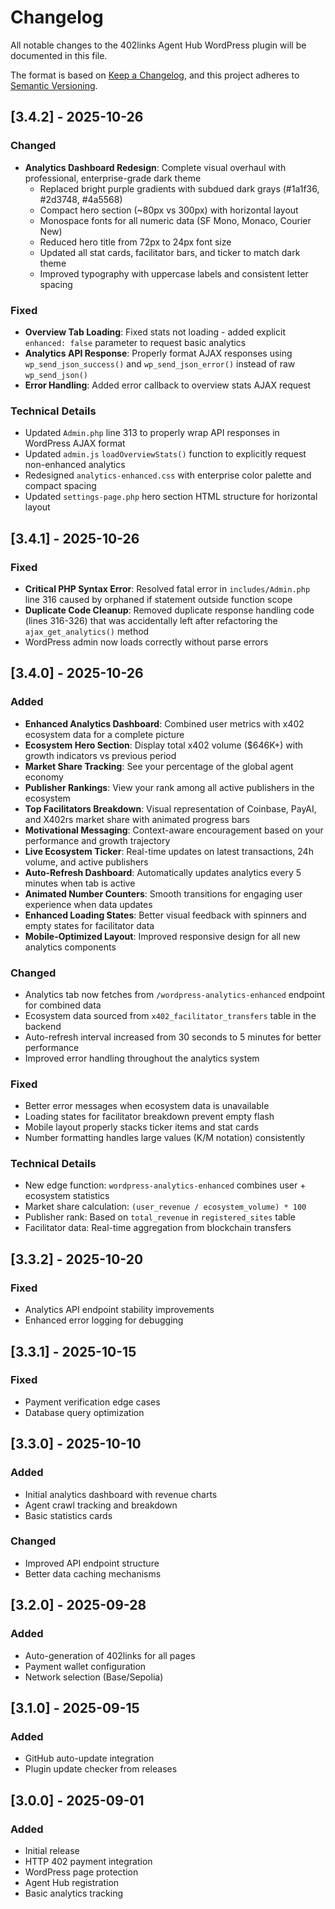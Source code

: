 # Changelog

All notable changes to the 402links Agent Hub WordPress plugin will be documented in this file.

The format is based on [Keep a Changelog](https://keepachangelog.com/en/1.0.0/),
and this project adheres to [Semantic Versioning](https://semver.org/spec/v2.0.0.html).

## [3.4.2] - 2025-10-26

### Changed
- **Analytics Dashboard Redesign**: Complete visual overhaul with professional, enterprise-grade dark theme
  - Replaced bright purple gradients with subdued dark grays (#1a1f36, #2d3748, #4a5568)
  - Compact hero section (~80px vs 300px) with horizontal layout
  - Monospace fonts for all numeric data (SF Mono, Monaco, Courier New)
  - Reduced hero title from 72px to 24px font size
  - Updated all stat cards, facilitator bars, and ticker to match dark theme
  - Improved typography with uppercase labels and consistent letter spacing

### Fixed
- **Overview Tab Loading**: Fixed stats not loading - added explicit `enhanced: false` parameter to request basic analytics
- **Analytics API Response**: Properly format AJAX responses using `wp_send_json_success()` and `wp_send_json_error()` instead of raw `wp_send_json()`
- **Error Handling**: Added error callback to overview stats AJAX request

### Technical Details
- Updated `Admin.php` line 313 to properly wrap API responses in WordPress AJAX format
- Updated `admin.js` `loadOverviewStats()` function to explicitly request non-enhanced analytics
- Redesigned `analytics-enhanced.css` with enterprise color palette and compact spacing
- Updated `settings-page.php` hero section HTML structure for horizontal layout

## [3.4.1] - 2025-10-26

### Fixed
- **Critical PHP Syntax Error**: Resolved fatal error in `includes/Admin.php` line 316 caused by orphaned if statement outside function scope
- **Duplicate Code Cleanup**: Removed duplicate response handling code (lines 316-326) that was accidentally left after refactoring the `ajax_get_analytics()` method
- WordPress admin now loads correctly without parse errors

## [3.4.0] - 2025-10-26

### Added
- **Enhanced Analytics Dashboard**: Combined user metrics with x402 ecosystem data for a complete picture
- **Ecosystem Hero Section**: Display total x402 volume ($646K+) with growth indicators vs previous period
- **Market Share Tracking**: See your percentage of the global agent economy
- **Publisher Rankings**: View your rank among all active publishers in the ecosystem
- **Top Facilitators Breakdown**: Visual representation of Coinbase, PayAI, and X402rs market share with animated progress bars
- **Motivational Messaging**: Context-aware encouragement based on your performance and growth trajectory
- **Live Ecosystem Ticker**: Real-time updates on latest transactions, 24h volume, and active publishers
- **Auto-Refresh Dashboard**: Automatically updates analytics every 5 minutes when tab is active
- **Animated Number Counters**: Smooth transitions for engaging user experience when data updates
- **Enhanced Loading States**: Better visual feedback with spinners and empty states for facilitator data
- **Mobile-Optimized Layout**: Improved responsive design for all new analytics components

### Changed
- Analytics tab now fetches from `/wordpress-analytics-enhanced` endpoint for combined data
- Ecosystem data sourced from `x402_facilitator_transfers` table in the backend
- Auto-refresh interval increased from 30 seconds to 5 minutes for better performance
- Improved error handling throughout the analytics system

### Fixed
- Better error messages when ecosystem data is unavailable
- Loading states for facilitator breakdown prevent empty flash
- Mobile layout properly stacks ticker items and stat cards
- Number formatting handles large values (K/M notation) consistently

### Technical Details
- New edge function: `wordpress-analytics-enhanced` combines user + ecosystem statistics
- Market share calculation: `(user_revenue / ecosystem_volume) * 100`
- Publisher rank: Based on `total_revenue` in `registered_sites` table
- Facilitator data: Real-time aggregation from blockchain transfers

## [3.3.2] - 2025-10-20

### Fixed
- Analytics API endpoint stability improvements
- Enhanced error logging for debugging

## [3.3.1] - 2025-10-15

### Fixed
- Payment verification edge cases
- Database query optimization

## [3.3.0] - 2025-10-10

### Added
- Initial analytics dashboard with revenue charts
- Agent crawl tracking and breakdown
- Basic statistics cards

### Changed
- Improved API endpoint structure
- Better data caching mechanisms

## [3.2.0] - 2025-09-28

### Added
- Auto-generation of 402links for all pages
- Payment wallet configuration
- Network selection (Base/Sepolia)

## [3.1.0] - 2025-09-15

### Added
- GitHub auto-update integration
- Plugin update checker from releases

## [3.0.0] - 2025-09-01

### Added
- Initial release
- HTTP 402 payment integration
- WordPress page protection
- Agent Hub registration
- Basic analytics tracking
